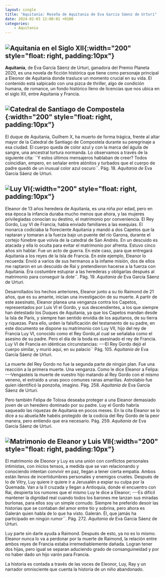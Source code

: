 ```yaml
---
layout: single
title: "Aquitania: Reseña de Aquitania de Eva García Sáenz de Urturi"
date: 2024-02-03 12:00:01 +0100
categories: 
    - Aquitania
---
```

![Aquitania en el Siglo XII](/assets/img/4eb0d717-d74e-4813-a0bb-2c9e3ba47cbe.jpg){:width="200" style="float: right, padding:10px"} 
---
**Aquitania**, de Eva García Sáenz de
Urturi, ganadora del Premio Planeta 2020, es una novela de ficción
histórica que tiene como personaje principal a Eleonor de Aquitania
donde trasluce un momento crucial en su vida. El contenido está
salpicado con una pizca de thriller, algo de condición humana, de
romance, un fondo histórico lleno de licencias que nos ubica en el 
siglo
XII, entre Aquitania y Francia.

![Catedral de Santiago de Compostela](/assets/img/4e88c1d1-c11c-4a44-98a2-89c3025a8cd7.jpg){:width="200" style="float: right, padding:10px"}
---
El duque de Aquitania, Guilhem X, ha muerto de forma trágica, frente 
al altar mayor de la Catedral de Santiago de Compostela durante su 
peregrinaje a esa ciudad. El cuerpo
queda de color azul y con la marca del águila de sangre, una 
ancestral
tortura normanda. Lo observamos a través de la siguiente cita: ´´Y
estos últimos mensajeros hablaban de creer? Todos coincidían, 
empero, en
señalar entre atónitos y turbados que el cuerpo de padre quedó de un
inusual color azul oscuro´´. Pág. 18. *Aquitania de* Eva García
Sáenz de Urturi.


![Luy VI](/assets/img/f84b42ec-5942-4a36-9337-73ddb79aacbe.jpg){:width="200" style="float: right, padding:10px"}
---

Eleanor de 13 años heredera de Aquitania, es una niña por edad, pero 
en esa época la infancia duraba mucho menos que ahora, y las mujeres
privilegiadas conocían su destino, el matrimonio por conveniencia. El
Rey Gordo, Luy VI de Francia, había enviado familiares a las 
exequias.
El monarca codiciaba la floreciente Aquitania y mandó a dos Capetos 
que la raptaran y tomaran a la fuerza bajo un puente del río Garona, 
durante el cortejo fúnebre que volvía de la catedral de San Andrés. En un
descuido es atacada y ella lo oculta para evitar el matrimonio por
afrenta. Estuvo cinco años sin hablar. Fue un acto de guerra. En este
caso, para que entregará Aquitania a los reyes de la Isla de 
Francia. En este ejemplo, Eleanor lo recuerda: Envió a varios de sus hermanos
a la infame misión, dos de ellos me raptaron en un descuido de Rai y
pretendieron hacerse a la fuerza con Aquitania. Era costumbre 
estuprar a las herederas y obligarlas después al matrimonio para conseguir la
dote´´. Pág. 19. *Aquitania de* Eva García Sáenz de Urturi.


Desarrollados los hechos anteriores, Eleanor junto a su tío Raimond 
de 21 años, que es su amante, inician una investigación de su muerte. A
partir de este asesinato, Eleanor planea una venganza contra los
Capetos, representados por Luis VI el Gordo, y sus descendientes, a 
los que siempre han detestado los Duques de Aquitania, ya que los Capetos
mandan desde la Isla de París, y siempre han sentido envidia de los
aquitanos, de su tierra y riquezas. Para ello, urden la falsificación
del testamento de su padre, en este documento se dispone su 
matrimonio con Luy VII, hijo del rey de Francia Luy VI, conocido como el Rey 
Gordo,al cual se señalaba como el asesino de su padre. Pero el día de la 
boda es asesinado el rey de Francia. Luy VI de Francia en idénticas
circunstancias: ---El Rey Gordo dejó el cuerpo similar, y murió
aquí, en su palacio´´ Pág. 105. *Aquitania de* Eva García Sáenz de
Urturi.


La muerte del Rey Gordo no fue la segunda parte de ningún plan. Fue 
una reacción a la primera muerte. Una venganza. Como le dice Eleanor 
a Felipa: ---Vengasteis la muerte de vuestro hijo matando al Rey
Gordo con el mismo veneno, el extraído a unas poco comunes ranas
amarillas. Astrolabio fue quien identificó la ponzoña, imagino.
Pág. 258. *Aquitania de* Eva García Sáenz de Urturi.


Pero también Felipa de Tolosa deseaba proteger a una Eleanor 
demasiado joven de un heredero dominado por su padre. Luy el Gordo 
habría saqueado las riquezas de Aquitania en pocos meses. En la cita 
Eleanor se lo dice a su abuela:Me habéis protegido de la codicia del Rey Gordo de la peor manera, pero entiendo que era necesario. Pág. 259. *Aquitania
de* Eva García Sáenz de Urturi.


![Matrimonio de Eleanor y Luis VII](/assets/img/4659bdb0-d31d-4f46-94b1-38ed2834ecc9.jpg){:width="200" style="float: right, padding:10px"}
---

El matrimonio de Eleonor y Luy es una unión con conflictos 
personales intimistas, con inicios tensos, a medida que se van 
relacionando y conociendo intentan convivir en paz, llegan a tener 
cierta empatía. Ambos están llenos de incertidumbres personales y
enemigos crueles. Después de lo de Vitry, Luy quiere ir quiere ir a
Jerusalén a expiar su culpa por la Quemada. Van a la II cruzada y 
llegan a Antioquia, donde el encuentro con Rai, despierta los rumores que el
mismo Luy le dice a Eleanor; ---Es difícil mantener la dignidad
real cuando todos los barones me lanzan sus miradas burlonas, para 
ellos soy un simple cornudo. Siempre he preferido desoír las historias que 
se contaban del amor entre tío y sobrina, pero ahora es Galerán quien 
habla de lo que ha visto. Galerán. Él, que jamás ha participado en ningún
rumor´´. Pág. 272. *Aquitania de* Eva García Sáenz de Urturi.


Luy parte sin darle ayuda a Raimond. Después de esto, ya no es lo 
mismo.
Eleanor nunca lo va a perdonar por la muerte de Raimond, la relación
entre ambos reyes de Francia estaba irremediablemente dañada. Logran
tener dos hijas, pero igual se separan aduciendo grado de
consanguineidad y por no haber dado un hijo varón para Francia.


La historia es contada a través de las voces de Eleonor, Luy, Ray y un narrador omnisciente que cuenta la historia de un niño abandonado.
